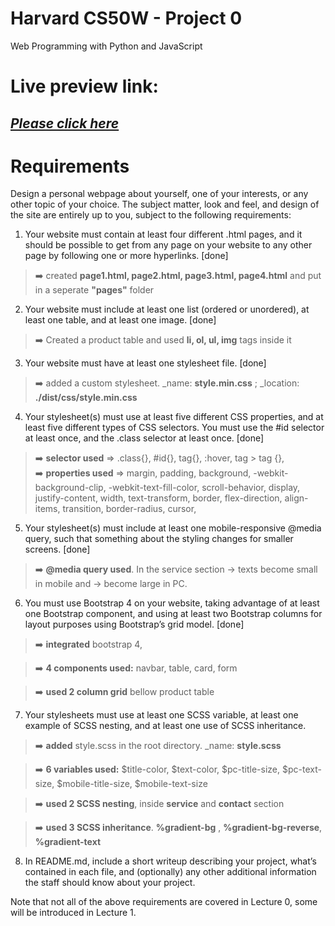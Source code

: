 # Harvard CS50W - Project 0

Web Programming with Python and JavaScript

# Live preview link:

## <a href = "https://ramrachai.github.io/CS50-project0/" > **_Please click here_** </a>

# Requirements

Design a personal webpage about yourself, one of your interests, or any other topic of your choice. The subject matter, look and feel, and design of the site are entirely up to you, subject to the following requirements:

1.  Your website must contain at least four different .html pages, and it should be possible to get from any page on your website to any other page by following one or more hyperlinks. [done]

> :arrow_right: created **page1.html, page2.html, page3.html, page4.html** and put in a seperate **"pages"** folder

2.  Your website must include at least one list (ordered or unordered), at least one table, and at least one image. [done]

> :arrow_right: Created a product table and used **li, ol, ul, img** tags inside it

3.  Your website must have at least one stylesheet file. [done]

> :arrow_right: added a custom stylesheet. \_name: **style.min.css** ; \_location: **./dist/css/style.min.css**

4.  Your stylesheet(s) must use at least five different CSS properties, and at least five different types of CSS selectors. You must use the #id selector at least once, and the .class selector at least once. [done]

> :arrow_right: **selector used** => .class{}, #id{}, tag{}, :hover, tag > tag {},  
> :arrow_right: **properties used** => margin, padding, background, -webkit-background-clip, -webkit-text-fill-color, scroll-behavior, display, justify-content, width, text-transform, border, flex-direction, align-items, transition, border-radius, cursor,

5.  Your stylesheet(s) must include at least one mobile-responsive @media query, such that something about the styling changes for smaller screens. [done]

 > :arrow_right: **@media query used**. In the service section -> texts become small in mobile and -> become large in PC.

6.  You must use Bootstrap 4 on your website, taking advantage of at least one Bootstrap component, and using at least two Bootstrap columns for layout purposes using Bootstrap’s grid model. [done]

> :arrow_right: **integrated** bootstrap 4,

> :arrow_right: **4 components used:** navbar, table, card, form

> :arrow_right: **used 2 column grid** bellow product table

7.  Your stylesheets must use at least one SCSS variable, at least one example of SCSS nesting, and at least one use of SCSS inheritance.

> :arrow_right: **added** style.scss in the root directory. \_name: **style.scss**

> :arrow_right: **6 variables used:**  $title-color, $text-color, $pc-title-size, $pc-text-size,  $mobile-title-size, $mobile-text-size

> :arrow_right: **used 2 SCSS nesting**, inside **service** and **contact** section

> :arrow_right: **used 3 SCSS inheritance**. **%gradient-bg** , **%gradient-bg-reverse**, **%gradient-text**

8.  In README.md, include a short writeup describing your project, what’s contained in each file, and (optionally) any other additional information the staff should know about your project.

Note that not all of the above requirements are covered in Lecture 0, some will be introduced in Lecture 1.
